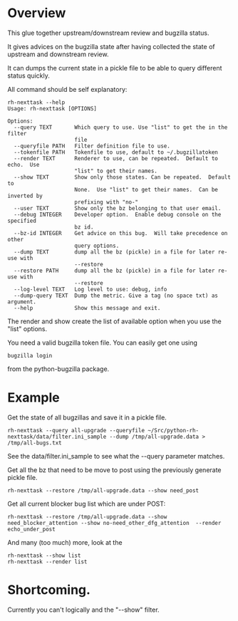 # Overview

This glue together upstream/downstream review and bugzilla status.

It gives advices on the bugzilla state after having collected the
state of upstream and downstream review.

It can dumps the current state in a pickle file to be able to query
different status quickly.

All command should be self explanatory:

    rh-nexttask --help
    Usage: rh-nexttask [OPTIONS]

    Options:
      --query TEXT       Which query to use. Use "list" to get the in the filter
                         file
      --queryfile PATH   Filter definition file to use.
      --tokenfile PATH   Tokenfile to use, default to ~/.bugzillatoken
      --render TEXT      Renderer to use, can be repeated.  Default to echo.  Use
                         "list" to get their names.
      --show TEXT        Show only those states. Can be repeated.  Default to
                         None.  Use "list" to get their names.  Can be inverted by
                         prefixing with "no-"
      --user TEXT        Show only the bz belonging to that user email.
      --debug INTEGER    Developer option.  Enable debug console on the specified
                         bz id.
      --bz-id INTEGER    Get advice on this bug.  Will take precedence on other
                         query options.
      --dump TEXT        dump all the bz (pickle) in a file for later re-use with
                         --restore
      --restore PATH     dump all the bz (pickle) in a file for later re-use with
                         --restore
      --log-level TEXT   Log level to use: debug, info
      --dump-query TEXT  Dump the metric. Give a tag (no space txt) as argument.
      --help             Show this message and exit.

The render and show create the list of available option when you use
the "list" options.

You need a valid bugzilla token file.  You can easily get one using

    bugzilla login

from the python-bugzilla package.

# Example

Get the state of all bugzillas and save it in a pickle file.

    rh-nexttask --query all-upgrade --queryfile ~/Src/python-rh-nexttask/data/filter.ini_sample --dump /tmp/all-upgrade.data > /tmp/all-bugs.txt

See the data/filter.ini_sample to see what the --query parameter matches.

Get all the bz that need to be move to post using the previously generate pickle file.

    rh-nexttask --restore /tmp/all-upgrade.data --show need_post

Get all current blocker bug list which are under POST:

    rh-nexttask --restore /tmp/all-upgrade.data --show need_blocker_attention --show no-need_other_dfg_attention  --render echo_under_post

And many (too much) more, look at the

    rh-nexttask --show list
    rh-nexttask --render list

# Shortcoming.

Currently you can't logically and the "--show" filter.
